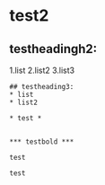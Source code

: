 # test2
## testheadingh2:
1.list
2.list2
3.list3
```
## testheading3:
* list
* list2
```
```
* test *
```
```

*** testbold ***
```

`` test ``
``` 
test
```
